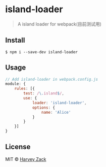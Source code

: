 # island-loader
> A island loader for webpack(目前测试用)

## Install

```
$ npm i --save-dev island-loader
```

## Usage

```js
// Add island-loader in webpack.config.js
module: {
    rules: [{
        test: /\.island$/,
        use: {
            loader: 'island-loader',
            options: {
                name: 'Alice'
            }
        }
    }]
}
```

## License

MIT © [Harvey Zack](https://www.zhw-island.com/)